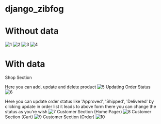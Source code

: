 # django_zibfog 
# Without data
![1](https://github.com/sanjukj36/zinfog_django/assets/85171419/03f992fc-6d9d-4cc3-9c7a-1fa039c64427)
![2](https://github.com/sanjukj36/zinfog_django/assets/85171419/958751b2-17b8-464f-9aa8-7b004f2a7e5a)
![3](https://github.com/sanjukj36/zinfog_django/assets/85171419/53e8304f-1591-46db-afca-116bf6037712)
![4](https://github.com/sanjukj36/zinfog_django/assets/85171419/5ffa36ed-6239-4f67-a8fb-8ae547d9ed41)
# With data
Shop Section

Here you can add, update and delete product 
![5](https://github.com/sanjukj36/zinfog_django/assets/85171419/9a955b39-c19b-44dc-9f5e-7ef3acf75cb4)
Updating Order Status 
![6](https://github.com/sanjukj36/zinfog_django/assets/85171419/71141624-330d-481d-936b-e68e9640078a)


Here you can update order status like 'Approved', 'Shipped', 'Delivered' by clicking update in order list
it leads to above form there you can change the status as you're wish
![7](https://github.com/sanjukj36/zinfog_django/assets/85171419/2d9ef0b1-5957-4110-93e0-2dccad17a821)
Customer Section
(Home Pager)
![8](https://github.com/sanjukj36/zinfog_django/assets/85171419/5dcdc089-64a0-4bf0-a028-c176d5fb37c2)
Customer Section
(Cart)
![9](https://github.com/sanjukj36/zinfog_django/assets/85171419/71d143ee-a896-4464-8f4f-8fb5d6511fe2)
Customer Section
(Order)
![10](https://github.com/sanjukj36/zinfog_django/assets/85171419/05d6d767-240f-49bc-add8-0654bb098347)
